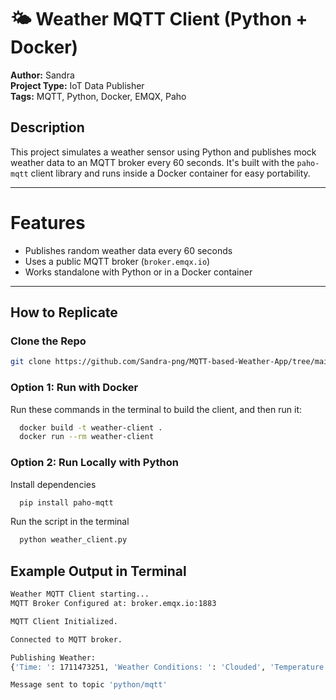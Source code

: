 # 🌤️ Weather MQTT Client (Python + Docker)

**Author:** Sandra  
**Project Type:** IoT Data Publisher  
**Tags:** MQTT, Python, Docker, EMQX, Paho

## Description

This project simulates a weather sensor using Python and publishes mock weather data to an MQTT broker every 60 seconds. It's built with the `paho-mqtt` client library and runs inside a Docker container for easy portability.

---

# Features
- Publishes random weather data every 60 seconds
- Uses a public MQTT broker (`broker.emqx.io`)
- Works standalone with Python or in a Docker container

---

## How to Replicate

### Clone the Repo

```bash
git clone https://github.com/Sandra-png/MQTT-based-Weather-App/tree/main
```

### Option 1: Run with Docker
Run these commands in the terminal to build the client, and then run it:
```bash  
  docker build -t weather-client .
  docker run --rm weather-client
```

### Option 2: Run Locally with Python
Install dependencies
```bash
  pip install paho-mqtt
```

Run the script in the terminal
```bash
  python weather_client.py
```


## Example Output in Terminal
```bash
Weather MQTT Client starting...
MQTT Broker Configured at: broker.emqx.io:1883

MQTT Client Initialized.

Connected to MQTT broker.

Publishing Weather:
{'Time: ': 1711473251, 'Weather Conditions: ': 'Clouded', 'Temperature: ': 22, 'Wind Speed: ': 7, 'Wind Direction: ': 'West'}

Message sent to topic 'python/mqtt'
```
